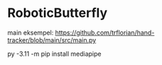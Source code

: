 # RoboticButterfly

main eksempel: https://github.com/trflorian/hand-tracker/blob/main/src/main.py

py -3.11 -m pip install mediapipe